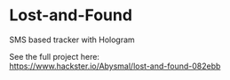 # Lost-and-Found
SMS based tracker with Hologram

See the full project here:
<br>
https://www.hackster.io/Abysmal/lost-and-found-082ebb
